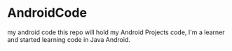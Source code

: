# AndroidCode
my android code
this repo will hold my Android Projects code, I'm a learner and started learning code in Java Android.
